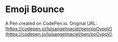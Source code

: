 # Emoji Bounce

A Pen created on CodePen.io. Original URL: [https://codepen.io/luisangelmaciel/pen/poOypoV](https://codepen.io/luisangelmaciel/pen/poOypoV).

